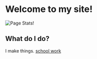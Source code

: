 # Welcome to my site!
![Page Stats!](https://github-readme-stats.vercel.app/api/pin/?username=derryktutt&repo=derryktutt.github.io&show_icons=true&bg_color=DEG,fa9372,e67097&title_color=fff&text_color=fff) 
## What do I do?
I make things.
<a href="community">school work</a>
